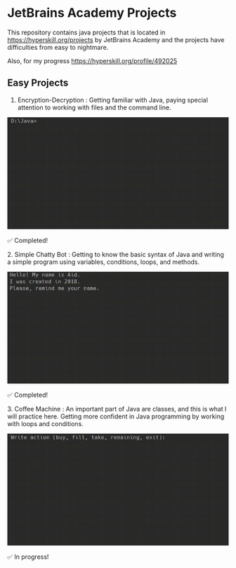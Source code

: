 # JetBrains Academy Projects
This repository contains java projects that is located in https://hyperskill.org/projects by JetBrains Academy and the projects have difficulties from easy to nightmare.

Also, for my progress https://hyperskill.org/profile/492025


Easy Projects
--------------
1. Encryption-Decryption : Getting familiar with Java, paying special attention to working with files and the command line.<br/>
<p align="center">
<img src ="Encryption-Decryption/task/test/demonstration.gif" width="600">

:white_check_mark: Completed!<br/>
</p>
2. Simple Chatty Bot : Getting to know the basic syntax of Java and writing a simple program using variables, conditions, loops, and methods.<br/> 
<p align="center">
 <img src ="Simple%20Chatty%20Bot/task/test/demonstration.gif" width="600">

:white_check_mark:
Completed!<br/>
 </p>
 3. Coffee Machine : An important part of Java are classes, and this is what I will practice here. Getting more confident in Java programming by working with loops and conditions.<br/>
 <p align="center">
<img src ="Coffee%20Machine/task/test/demonstration.gif" width="600">
 
:white_check_mark:
In progress!<br/>
</p>
